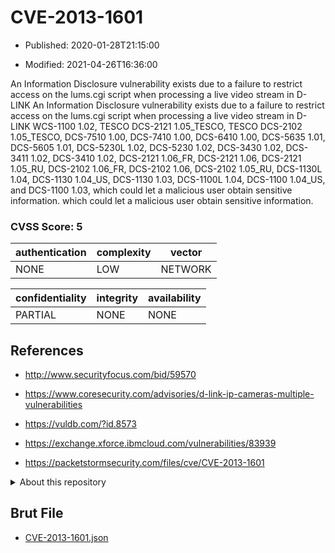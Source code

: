 # CVE-2013-1601

- Published: 2020-01-28T21:15:00

- Modified: 2021-04-26T16:36:00

An Information Disclosure vulnerability exists due to a failure to restrict access on the lums.cgi script when processing a live video stream in D-LINK An Information Disclosure vulnerability exists due to a failure to restrict access on the lums.cgi script when processing a live video stream in D-LINK WCS-1100 1.02, TESCO DCS-2121 1.05_TESCO, TESCO DCS-2102 1.05_TESCO, DCS-7510 1.00, DCS-7410 1.00, DCS-6410 1.00, DCS-5635 1.01, DCS-5605 1.01, DCS-5230L 1.02, DCS-5230 1.02, DCS-3430 1.02, DCS-3411 1.02, DCS-3410 1.02, DCS-2121 1.06_FR, DCS-2121 1.06, DCS-2121 1.05_RU, DCS-2102 1.06_FR, DCS-2102 1.06, DCS-2102 1.05_RU, DCS-1130L 1.04, DCS-1130 1.04_US, DCS-1130 1.03, DCS-1100L 1.04, DCS-1100 1.04_US, and DCS-1100 1.03, which could let a malicious user obtain sensitive information. which could let a malicious user obtain sensitive information.

### CVSS Score: **5**

| authentication | complexity | vector |
| --- | --- | --- |
| NONE | LOW | NETWORK |

| confidentiality | integrity | availability |
| --- | --- | --- |
| PARTIAL | NONE | NONE |

## References

* http://www.securityfocus.com/bid/59570

* https://www.coresecurity.com/advisories/d-link-ip-cameras-multiple-vulnerabilities

* https://vuldb.com/?id.8573

* https://exchange.xforce.ibmcloud.com/vulnerabilities/83939

* https://packetstormsecurity.com/files/cve/CVE-2013-1601

<details>
<summary>About this repository</summary> 

  This repository is part of the project [Live Hack CVE](https://github.com/Live-Hack-CVE). Main website can be found [www.live-hack.org](https://www.live-hack.org) 
  
  Made by [Sn0wAlice](https://github.com/Sn0wAlice) for the people that care about security and need to have a feed of the latest CVEs. Hope you enjoy it, don't forget to star the repo and follow me on [Twitter](https://twitter.com/Sn0wAlice) and [Github](https://github.com/Sn0wAlice). And that is my [personnal website](https://www.alice-snow.me/)

  - [Home Page](https://github.com/Live-Hack-CVE)
  - [Framework](https://github.com/Live-Hack-CVE/cve-framework)
  - [CVE database](https://github.com/Live-Hack-CVE/full_database)
  - [Changelog](https://github.com/Live-Hack-CVE/Changelog)
</details>

## Brut File

* [CVE-2013-1601.json](https://raw.githubusercontent.com/Live-Hack-CVE/full_database/main/cves/2013/CVE-2013-1601.json)

